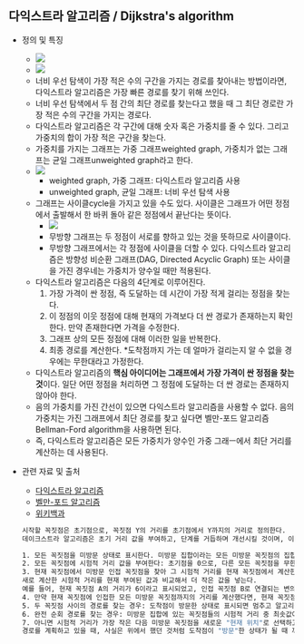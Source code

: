## 다익스트라 알고리즘 / Dijkstra's algorithm
 
 - 정의 및 특징 
    - ![](https://www.101computing.net/wp/wp-content/uploads/Dijkstra-Algorithm.png) 
    - ![](https://upload.wikimedia.org/wikipedia/commons/5/57/Dijkstra_Animation.gif)
    - 너비 우선 탐색이 가장 적은 수의 구간을 가지는 경로를 찾아내는 방법이라면, 다익스트라 알고리즘은 가장 빠른 경로를 찾기 위해 쓰인다. 
    - 너비 우선 탐색에서 두 점 간의 최단 경로를 찾는다고 했을 때 그 최단 경로란 가장 적은 수의 구간을 가지는 경로다. 
    - 다익스트라 알고리즘은 각 구간에 대해 숫자 혹은 가중치를 줄 수 있다. 그리고 가중치의 합이 가장 적은 구간을 찾는다. 
    - 가중치를 가지는 그래프는 가중 그래프weighted graph, 가중치가 없는 그래프는 균일 그래프unweighted graph라고 한다.   
    - ![](https://younlab.com/static/d035cd37bf20504b4360460b998d8352/2101e/graph.png)
        - weighted graph, 가중 그래프: 다익스트라 알고리즘 사용
        - unweighted graph, 균일 그래프: 너비 우선 탐색 사용 
    - 그래프는 사이클cycle을 가지고 있을 수도 있다. 사이클은 그래프가 어떤 정점에서 출발해서 한 바퀴 돌아 같은 정점에서 끝난다는 뜻이다. 
        - ![](https://media.geeksforgeeks.org/wp-content/uploads/cycle-BFS.png)   
        - 무방향 그래프는 두 정점이 서로를 향하고 있는 것을 뜻하므로 사이클이다.
        - 무방향 그래프에서는 각 정점에 사이클을 더할 수 있다. 다익스트라 알고리즘은 방향성 비순환 그래프(DAG, Directed Acyclic Graph) 또는 사이클을 가진 경우네는 가중치가 양수일 때만 적용된다. 
    - 다익스트라 알고리즘은 다음의 4단계로 이루어진다.
        1) 가장 가격이 싼 정점, 즉 도달하는 데 시간이 가장 적게 걸리는 정점을 찾는다.
        2) 이 정점의 이웃 정점에 대해 현재의 가격보다 더 싼 경로가 존재하는지 확인한다. 만약 존재한다면 가격을 수정한다.
        3) 그래프 상의 모든 정점에 대해 이러한 일을 반복한다.
        4) 최종 경로를 계산한다. 
        *도착점까지 가는 데 얼마가 걸리는지 알 수 없을 경우에는 무한대라고 가정한다.
     - 다익스트라 알고리즘의 **핵심 아이디어는 그래프에서 가장 가격이 싼 정점을 찾는 것**이다. 일단 어떤 정점을 처리하면 그 정점에 도달하는 더 싼 경로는 존재하지 않아야 한다. 
     - 음의 가중치를 가진 간선이 있으면 다익스트라 알고리즘을 사용할 수 없다. 음의 가중치는 가진 그래프에서 최단 경로를 찾고 싶다면 벨만-포드 알고리즘Bellman-Ford algorithm을 사용하면 된다. 
     - 즉, 다익스트라 알고리즘은 모든 가중치가 양수인 가중 그래ㅡ에서 최단 거리를 계산하는 데 사용된다.
    
 
- 관련 자료 및 출처
    - [다익스트라 알고리즘](https://ratsgo.github.io/data%20structure&algorithm/2017/11/26/dijkstra/)
    - [벨만-포드 알고리즘](https://ratsgo.github.io/data%20structure&algorithm/2017/11/27/bellmanford/)
    - [위키백과](https://ko.wikipedia.org/wiki/데이크스트라_알고리즘)
    ```sh
    시작할 꼭짓점은 초기점으로, 꼭짓점 Y의 거리를 초기점에서 Y까지의 거리로 정의한다. 
    데이크스트라 알고리즘은 초기 거리 값을 부여하고, 단계를 거듭하며 개선시킬 것이며, 이 개선시키는 것을 간선 완화(edge relaxation)라고 한다.
    
    1. 모든 꼭짓점을 미방문 상태로 표시한다. 미방문 집합이라는 모든 미방문 꼭짓점의 집합을 만든다.
    2. 모든 꼭짓점에 시험적 거리 값을 부여한다: 초기점을 0으로, 다른 모든 꼭짓점을 무한대로 설정한다. 초기점을 현재 위치로 설정한다.
    3. 현재 꼭짓점에서 미방문 인접 꼭짓점을 찾아 그 시험적 거리를 현재 꼭짓점에서 계산한다. 
    새로 계산한 시험적 거리를 현재 부여된 값과 비교해서 더 작은 값을 넣는다. 
    예를 들어, 현재 꼭짓점 A의 거리가 6이라고 표시되었고, 인접 꼭짓점 B로 연결되는 변의 길이가 2라고 한다면, A를 통한 B까지의 거리는 6 + 2 = 8이 된다. 이전의 B까지의 거리가 8보다 컸다면 8로 바꾸고, 그렇지 않다면 그대로 놔둔다.
    4. 만약 현재 꼭짓점에 인접한 모든 미방문 꼭짓점까지의 거리를 계산했다면, 현재 꼭짓점을 방문한 것으로 표시하고 미방문 집합에서 제거한다. 방문한 꼭짓점은 이후에는 다시 방문하지 않는다.
    5. 두 꼭짓점 사이의 경로를 찾는 경우: 도착점이 방문한 상태로 표시되면 멈추고 알고리듬을 종료한다.
    6. 완전 순회 경로를 찾는 경우: 미방문 집합에 있는 꼭짓점들의 시험적 거리 중 최솟값이 무한대이면 이는 출발점과 미방문 집합 사이에 연결이 없는 경우이므로 멈추고 알고리즘을 종료한다.
    7. 아니면 시험적 거리가 가장 작은 다음 미방문 꼭짓점을 새로운 "현재 위치"로 선택하고 3단계로 되돌아간다.
    경로를 계획하고 있을 때, 사실은 위에서 했던 것처럼 도착점이 "방문"한 상태가 될 때 까지 기다릴 필요가 없다: 도착점이 "미방문" 꼭짓점들 중 가장 시험적 거리가 작아지면 (그리고 다음 "현재 위치"로 선택될 수 있다면) 알고리즘을 종료할 수 있다.
    ```
